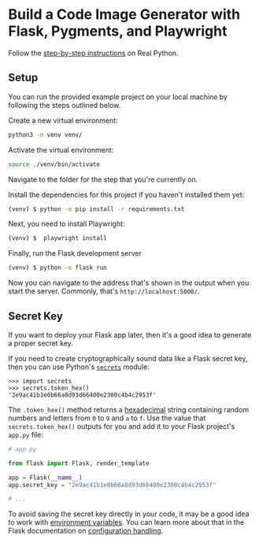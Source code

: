 # Build a Code Image Generator with Flask, Pygments, and Playwright

Follow the [step-by-step instructions](https://realpython.com/python-code-image-generator/) on Real Python.

## Setup

You can run the provided example project on your local machine by following the steps outlined below.

Create a new virtual environment:

```bash
python3 -m venv venv/
```

Activate the virtual environment:

```bash
source ./venv/bin/activate
```

Navigate to the folder for the step that you're currently on.

Install the dependencies for this project if you haven't installed them yet:

```bash
(venv) $ python -m pip install -r requirements.txt
```

Next, you need to install Playwright:

```bash
(venv) $  playwright install
```

Finally, run the Flask development server

```bash
(venv) $ python -m flask run
```

Now you can navigate to the address that's shown in the output when you start the server. Commonly, that's `http://localhost:5000/`.

## Secret Key

If you want to deploy your Flask app later, then it's a good idea to generate a proper secret key.

If you need to create cryptographically sound data like a Flask secret key, then you can use Python's [`secrets`](https://docs.python.org/3/library/secrets.html) module:

```pycon
>>> import secrets
>>> secrets.token_hex()
'2e9ac41b1e0b66a8d93d66400e2300c4b4c2953f'
```

The `.token_hex()` method returns a [hexadecimal](https://en.wikipedia.org/wiki/Hexadecimal) string containing random numbers and letters from `0` to `9` and `a` to `f`. Use the value that `secrets.token_hex()` outputs for you and add it to your Flask project's `app.py` file:

```python hl_lines="6"
# app.py

from flask import Flask, render_template

app = Flask(__name__)
app.secret_key = "2e9ac41b1e0b66a8d93d66400e2300c4b4c2953f"

# ...
```

To avoid saving the secret key directly in your code, it may be a good idea to work with [environment variables](https://12factor.net/config). You can learn more about that in the Flask documentation on [configuration handling](https://flask.palletsprojects.com/en/2.3.x/config/).
